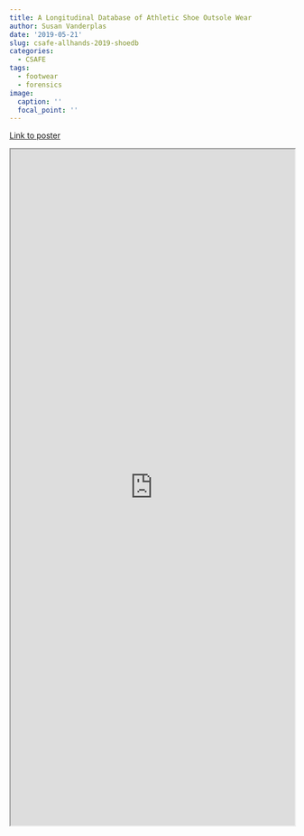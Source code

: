 ```yaml
---
title: A Longitudinal Database of Athletic Shoe Outsole Wear
author: Susan Vanderplas
date: '2019-05-21'
slug: csafe-allhands-2019-shoedb
categories:
  - CSAFE
tags:
  - footwear
  - forensics
image:
  caption: ''
  focal_point: ''
---
```


[Link to poster](https://srvanderplas.github.io/Posters/201905_AllHands_ShoeDB/csafe_poster.pdf)
<iframe src="https://srvanderplas.github.io/Posters/201905_AllHands_ShoeDB/csafe_poster.pdf" height="1200px" width = "100%"/>
